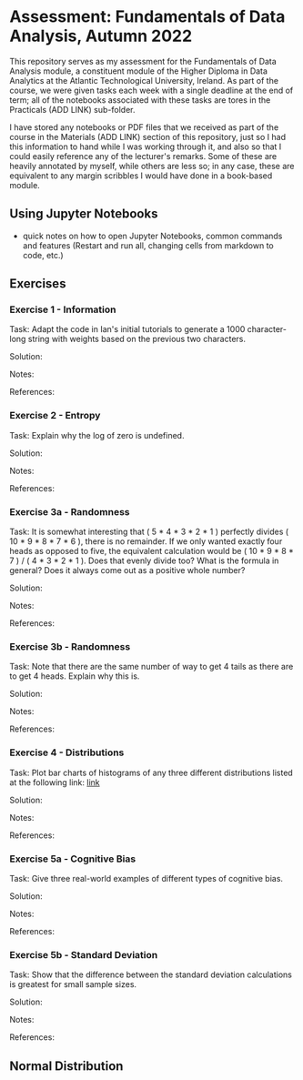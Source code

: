# Assessment: Fundamentals of Data Analysis, Autumn 2022

This repository serves as my assessment for the Fundamentals of Data Analysis module, a constituent module of the Higher Diploma in Data Analytics at the Atlantic Technological University, Ireland. As part of the course, we were given tasks each week with a single deadline at the end of term; all of the notebooks associated with these tasks are tores in the Practicals (ADD LINK) sub-folder.

I have stored any notebooks or PDF files that we received as part of the course in the Materials (ADD LINK) section of this repository, just so I had this information to hand while I was working through it, and also so that I could easily reference any of the lecturer's remarks. Some of these are heavily annotated by myself, while others are less so; in any case, these are equivalent to any margin scribbles I would have done in a book-based module.


## Using Jupyter Notebooks
- quick notes on how to open Jupyter Notebooks, common commands and features (Restart and run all, changing cells from markdown to code, etc.)


## Exercises

### Exercise 1 - Information

Task: Adapt the code in Ian's initial tutorials to generate a 1000 character-long string with weights based on the previous two characters.

Solution:

Notes:

References:

### Exercise 2 - Entropy

Task: Explain why the log of zero is undefined.

Solution:

Notes:

References:

### Exercise 3a - Randomness 

Task: It is somewhat interesting that ( 5 * 4 * 3 * 2 * 1 ) perfectly divides ( 10 * 9 * 8 * 7 * 6 ), there is no remainder. If we only wanted exactly four heads as opposed to five, the equivalent calculation would be ( 10 * 9 * 8 * 7 ) / ( 4 * 3 * 2 * 1 ). Does that evenly divide too? What is the formula in general? Does it always come out as a positive whole number?

Solution:

Notes:

References:

### Exercise 3b - Randomness

Task: Note that there are the same number of way to get 4 tails as there are to get 4 heads. Explain why this is.

Solution:

Notes:

References:

### Exercise 4 - Distributions

Task: Plot bar charts of histograms of any three different distributions listed at the following link: [link](https://numpy.org/doc/stable/reference/random/generator.html#distributions)

Solution:

Notes:

References:

### Exercise 5a - Cognitive Bias

Task: Give three real-world examples of different types of cognitive bias.

Solution:

Notes:

References:

### Exercise 5b - Standard Deviation

Task: Show that the difference between the standard deviation calculations is greatest for small sample sizes.

Solution:

Notes:

References:


## Normal Distribution